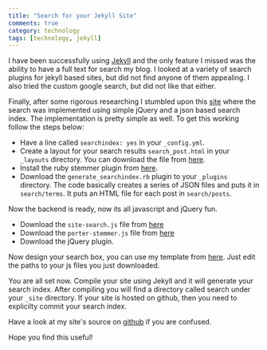 ```yaml
---
title: "Search for your Jekyll Site"
comments: true
category: technology 
tags: [technology, jekyll]
---
```

I have been successfully using [Jekyll](http://pradeepnayak.in/technology/2012/01/16/redesigning-my-website-using-jekyll/) and the only feature I missed was the ability to have a full text for search my blog. I looked at a variety of search plugins for jekyll based sites, but did not find anyone of them appealing. I also tried the custom google search, but did not like that either. 

Finally, after some rigorous researching I stumbled upon this [site](http://www.marran.com) where the search was implemented using simple jQuery and a  json based search index. The implementation is pretty simple as well. To get this working follow the steps below:

* Have a line called `searchindex: yes` in your `_config.yml`.
* Create a layout for your search results `search_post.html` in your `_layouts` directory. You can download the file from [here](https://raw.github.com/pradeep1288/pradeep1288.github.com/master/_layouts/search_post.html).
* Install the ruby stemmer plugin from [here](https://github.com/aurelian/ruby-stemmer).
* Download the `generate_searchindex.rb` plugin to your `_plugins` directory.   The code basically creates a series of JSON files and puts it in `search/terms`. It puts an HTML file for each post in `search/posts`.

Now the backend is ready, now its all javascript and jQuery fun. 

* Download the `site-search.js` file from [here](https://raw.github.com/pradeep1288/pradeep1288.github.com/master/assets/themes/pradeep/js/site-search.js)
* Download the `porter-stemmer.js` file from [here](https://raw.github.com/pradeep1288/pradeep1288.github.com/master/assets/themes/pradeep/js/porter-stemmer.js)
* Download the jQuery plugin.

Now design your search box, you can use my template from [here](https://raw.github.com/pradeep1288/pradeep1288.github.com/master/search.html). Just edit the paths to your js files you just downloaded. 

You are all set now. Compile your site using Jekyll and it will generate your search index. After compiling you will find a directory called search under your `_site` directory. If your site is hosted on github, then you need to explicilty commit your search index. 

Have a look at my site's source on [github](https://github.com/pradeep1288/pradeep1288.github.com) if you are confused.

Hope you find this useful! 
